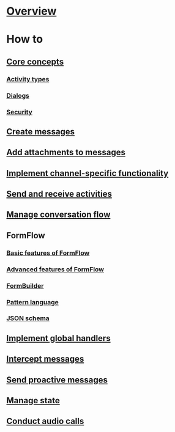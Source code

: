# [Overview](~/dotnet/overview.md)
# How to
## [Core concepts](~/dotnet/concepts.md)
### [Activity types](~/dotnet/activities.md)
### [Dialogs](~/dotnet/dialogs.md)
### [Security](~/dotnet/security.md)
## [Create messages](~/dotnet/create-messages.md)
## [Add attachments to messages](~/dotnet/add-attachments.md)
## [Implement channel-specific functionality](~/dotnet/channeldata.md)
## [Send and receive activities](~/dotnet/connector.md)
## [Manage conversation flow](~/dotnet/manage-conversation-flow.md)
## FormFlow
### [Basic features of FormFlow](~/dotnet/formflow.md)
### [Advanced features of FormFlow](~/dotnet/formflow-advanced.md)
### [FormBuilder](~/dotnet/formflow-formbuilder.md)
### [Pattern language](~/dotnet/formflow-pattern-language.md)
### [JSON schema](~/dotnet/formflow-json-schema.md)
## [Implement global handlers](~/dotnet/global-handlers.md)
## [Intercept messages](~/dotnet/middleware.md)
## [Send proactive messages](~/dotnet/proactive-messages.md)
## [Manage state](~/dotnet/state.md)
## [Conduct audio calls](~/dotnet/audio-calls.md)
